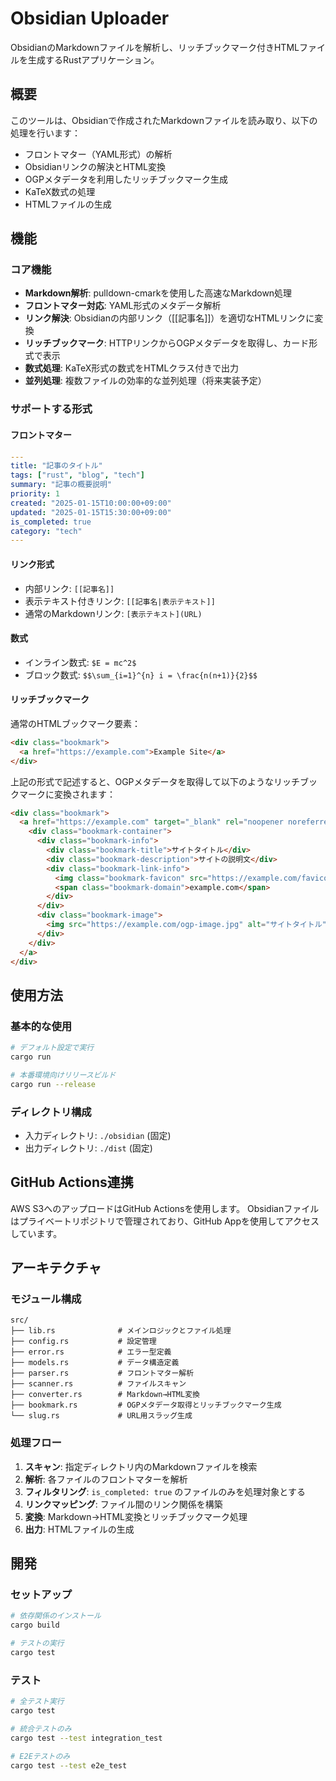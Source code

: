 # Obsidian Uploader

ObsidianのMarkdownファイルを解析し、リッチブックマーク付きHTMLファイルを生成するRustアプリケーション。

## 概要

このツールは、Obsidianで作成されたMarkdownファイルを読み取り、以下の処理を行います：

- フロントマター（YAML形式）の解析
- Obsidianリンクの解決とHTML変換
- OGPメタデータを利用したリッチブックマーク生成
- KaTeX数式の処理
- HTMLファイルの生成

## 機能

### コア機能

- **Markdown解析**: pulldown-cmarkを使用した高速なMarkdown処理
- **フロントマター対応**: YAML形式のメタデータ解析
- **リンク解決**: Obsidianの内部リンク（[[記事名]]）を適切なHTMLリンクに変換
- **リッチブックマーク**: HTTPリンクからOGPメタデータを取得し、カード形式で表示
- **数式処理**: KaTeX形式の数式をHTMLクラス付きで出力
- **並列処理**: 複数ファイルの効率的な並列処理（将来実装予定）

### サポートする形式

#### フロントマター
```yaml
---
title: "記事のタイトル"
tags: ["rust", "blog", "tech"]
summary: "記事の概要説明"
priority: 1
created: "2025-01-15T10:00:00+09:00"
updated: "2025-01-15T15:30:00+09:00"
is_completed: true
category: "tech"
---
```

#### リンク形式
- 内部リンク: `[[記事名]]`
- 表示テキスト付きリンク: `[[記事名|表示テキスト]]`
- 通常のMarkdownリンク: `[表示テキスト](URL)`

#### 数式
- インライン数式: `$E = mc^2$`
- ブロック数式: `$$\sum_{i=1}^{n} i = \frac{n(n+1)}{2}$$`

#### リッチブックマーク

通常のHTMLブックマーク要素：
```html
<div class="bookmark">
  <a href="https://example.com">Example Site</a>
</div>
```

上記の形式で記述すると、OGPメタデータを取得して以下のようなリッチブックマークに変換されます：

```html
<div class="bookmark">
  <a href="https://example.com" target="_blank" rel="noopener noreferrer" class="bookmark-link">
    <div class="bookmark-container">
      <div class="bookmark-info">
        <div class="bookmark-title">サイトタイトル</div>
        <div class="bookmark-description">サイトの説明文</div>
        <div class="bookmark-link-info">
          <img class="bookmark-favicon" src="https://example.com/favicon.ico" alt="favicon">
          <span class="bookmark-domain">example.com</span>
        </div>
      </div>
      <div class="bookmark-image">
        <img src="https://example.com/ogp-image.jpg" alt="サイトタイトル" loading="lazy">
      </div>
    </div>
  </a>
</div>
```

## 使用方法

### 基本的な使用

```bash
# デフォルト設定で実行
cargo run

# 本番環境向けリリースビルド
cargo run --release
```

### ディレクトリ構成

- 入力ディレクトリ: `./obsidian` (固定)
- 出力ディレクトリ: `./dist` (固定)

## GitHub Actions連携

AWS S3へのアップロードはGitHub Actionsを使用します。
Obsidianファイルはプライベートリポジトリで管理されており、GitHub Appを使用してアクセスしています。

## アーキテクチャ

### モジュール構成

```
src/
├── lib.rs              # メインロジックとファイル処理
├── config.rs           # 設定管理
├── error.rs            # エラー型定義
├── models.rs           # データ構造定義
├── parser.rs           # フロントマター解析
├── scanner.rs          # ファイルスキャン
├── converter.rs        # Markdown→HTML変換
├── bookmark.rs         # OGPメタデータ取得とリッチブックマーク生成
└── slug.rs             # URL用スラッグ生成
```

### 処理フロー

1. **スキャン**: 指定ディレクトリ内のMarkdownファイルを検索
2. **解析**: 各ファイルのフロントマターを解析
3. **フィルタリング**: `is_completed: true` のファイルのみを処理対象とする
4. **リンクマッピング**: ファイル間のリンク関係を構築
5. **変換**: Markdown→HTML変換とリッチブックマーク処理
6. **出力**: HTMLファイルの生成

## 開発

### セットアップ

```bash
# 依存関係のインストール
cargo build

# テストの実行
cargo test
```

### テスト

```bash
# 全テスト実行
cargo test

# 統合テストのみ
cargo test --test integration_test

# E2Eテストのみ
cargo test --test e2e_test
```

